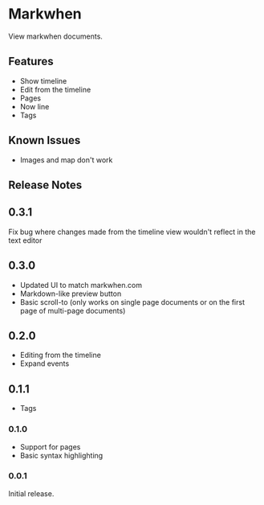 # Markwhen

View markwhen documents.

## Features

- Show timeline
- Edit from the timeline
- Pages
- Now line
- Tags

## Known Issues

- Images and map don't work

## Release Notes

## 0.3.1
Fix bug where changes made from the timeline view wouldn't reflect in the text editor

## 0.3.0
- Updated UI to match markwhen.com
- Markdown-like preview button
- Basic scroll-to (only works on single page documents or on the first page of multi-page documents)

## 0.2.0
- Editing from the timeline
- Expand events

## 0.1.1
- Tags

### 0.1.0
- Support for pages
- Basic syntax highlighting

### 0.0.1

Initial release.


